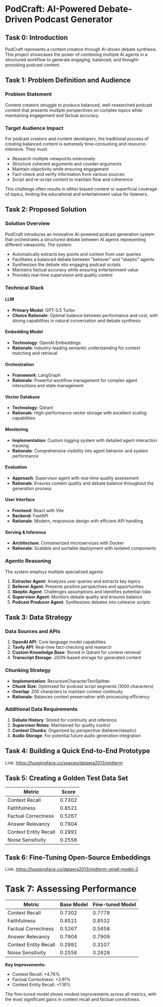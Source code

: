 # PodCraft: AI-Powered Debate-Driven Podcast Generator

## Task 0: Introduction

PodCraft represents a content creation through AI-driven debate synthesis. This project showcases the power of combining multiple AI agents in a structured workflow to generate engaging, balanced, and thought-provoking podcast content.

## Task 1: Problem Definition and Audience

### Problem Statement

Content creators struggle to produce balanced, well-researched podcast content that presents multiple perspectives on complex topics while maintaining engagement and factual accuracy.

### Target Audience Impact

For podcast creators and content developers, the traditional process of creating balanced content is extremely time-consuming and resource-intensive. They must:

- Research multiple viewpoints extensively
- Structure coherent arguments and counter-arguments
- Maintain objectivity while ensuring engagement
- Fact-check and verify information from various sources
- Script and re-script content to maintain flow and coherence

This challenge often results in either biased content or superficial coverage of topics, limiting the educational and entertainment value for listeners.

## Task 2: Proposed Solution

### Solution Overview

PodCraft introduces an innovative AI-powered podcast generation system that orchestrates a structured debate between AI agents representing different viewpoints. The system:

- Automatically extracts key points and context from user queries
- Facilitates a balanced debate between "believer" and "skeptic" agents
- Synthesizes the debate into engaging podcast scripts
- Maintains factual accuracy while ensuring entertainment value
- Provides real-time supervision and quality control

### Technical Stack

#### LLM

- **Primary Model**: GPT-3.5 Turbo
- **Choice Rationale**: Optimal balance between performance and cost, with strong capabilities in natural conversation and debate synthesis

#### Embedding Model

- **Technology**: OpenAI Embeddings
- **Rationale**: Industry-leading semantic understanding for context matching and retrieval

#### Orchestration

- **Framework**: LangGraph
- **Rationale**: Powerful workflow management for complex agent interactions and state management

#### Vector Database

- **Technology**: Qdrant
- **Rationale**: High-performance vector storage with excellent scaling capabilities

#### Monitoring

- **Implementation**: Custom logging system with detailed agent interaction tracking
- **Rationale**: Comprehensive visibility into agent behavior and system performance

#### Evaluation

- **Approach**: Supervisor agent with real-time quality assessment
- **Rationale**: Ensures content quality and debate balance throughout the generation process

#### User Interface

- **Frontend**: React with Vite
- **Backend**: FastAPI
- **Rationale**: Modern, responsive design with efficient API handling

#### Serving & Inference

- **Architecture**: Containerized microservices with Docker
- **Rationale**: Scalable and portable deployment with isolated components

### Agentic Reasoning

The system employs multiple specialized agents:

1. **Extractor Agent**: Analyzes user queries and extracts key topics
2. **Believer Agent**: Presents positive perspectives and opportunities
3. **Skeptic Agent**: Challenges assumptions and identifies potential risks
4. **Supervisor Agent**: Monitors debate quality and ensures balance
5. **Podcast Producer Agent**: Synthesizes debates into cohesive scripts

## Task 3: Data Strategy

### Data Sources and APIs

1. **OpenAI API**: Core language model capabilities
2. **Tavily API**: Real-time fact-checking and research
3. **Custom Knowledge Base**: Stored in Qdrant for context retrieval
4. **Transcript Storage**: JSON-based storage for generated content

### Chunking Strategy

- **Implementation**: RecursiveCharacterTextSplitter
- **Chunk Size**: Optimized for podcast script segments (1000 characters)
- **Overlap**: 200 characters to maintain context continuity
- **Rationale**: Balances context preservation with processing efficiency

### Additional Data Requirements

1. **Debate History**: Stored for continuity and reference
2. **Supervisor Notes**: Maintained for quality control
3. **Context Chunks**: Organized by perspective (believer/skeptic)
4. **Audio Storage**: For potential future audio generation integration

## Task 4: Building a Quick End-to-End Prototype

Link: https://huggingface.co/spaces/dataera2013/midterm

## Task 5: Creating a Golden Test Data Set

| Metric                | Score  |
| --------------------- | ------ |
| Context Recall        | 0.7302 |
| Faithfulness          | 0.8521 |
| Factual Correctness   | 0.5267 |
| Answer Relevancy      | 0.7904 |
| Context Entity Recall | 0.2991 |
| Noise Sensitivity     | 0.2556 |

## Task 6: Fine-Tuning Open-Source Embeddings

Link: https://huggingface.co/dataera2013/midterm-small-model-3

# Task 7: Assessing Performance

| Metric                | Base Model | Fine-tuned Model |
| --------------------- | ---------- | ---------------- |
| Context Recall        | 0.7302     | 0.7778           |
| Faithfulness          | 0.8521     | 0.8532           |
| Factual Correctness   | 0.5267     | 0.5658           |
| Answer Relevancy      | 0.7904     | 0.7909           |
| Context Entity Recall | 0.2991     | 0.3107           |
| Noise Sensitivity     | 0.2556     | 0.2628           |

**Key Improvements:**

- Context Recall: +4.76%
- Factual Correctness: +3.91%
- Context Entity Recall: +1.16%

The fine-tuned model shows modest improvements across all metrics, with the most significant gains in context recall and factual correctness.
